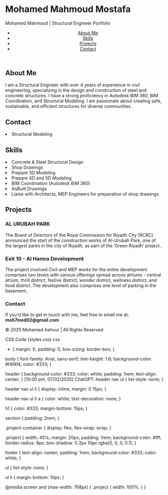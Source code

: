 # Mohamed Mahmoud Mostafa
<html lang="en">
<head>
  <meta charset="UTF-8">
  <meta name="viewport" content="width=device-width, initial-scale=1.0">
  Mohamed Mahmoud | Structural Engineer Portfolio
  <link rel="stylesheet" href="styles.css">
</head>
<body>

  <header>
    <nav>
      <ul>
        <li><a href="#about">About Me</a></li>
        <li><a href="#skills">Skills</a></li>
        <li><a href="#projects">Projects</a></li>
        <li><a href="#contact">Contact</a></li>
      </ul>
    </nav>
  </header>

  <section id="about">
    <h1>About Me</h1>
    <p>
      I am a Structural Engineer with over 4 years of experience in civil engineering, specializing in 
      the design and construction of steel and concrete structures. I have a strong proficiency in 
      Autodesk BIM 360, BIM Coordination, and Structural Modeling. I am passionate about creating safe, 
      sustainable, and efficient structures for diverse communities.
    </p>
  </section>
    <section id="about">
    <h1>Contact </h1>
    <p>
     <li>Structural Modeling</li>
    </p>
  </section>

  <section id="skills">
    <h1>Skills</h1>
      <li>Concrete & Steel Structural Design</li>
      <li>Shop Drawings</li>
      <li>Prepare 3D Modeling</li>
      <li>Prepare 4D and 5D Modeling</li>
      <li>BIM Coordination (Autodesk BIM 360)</li>
      <li>AsBuilt Drawings</li>
      <li>Liaise with Architects, MEP Engineers for preparation of shop drawings</li>
       </ul>
  </section>

  <section id="projects">
    <h1>Projects</h1>
    <div class="project-container">
      <div class="project">
        <h3>AL URUBAH PARK</h3>
        <p>
The Board of Directors of the Royal Commission for Riyadh City (RCRC) announced the ‎start of the construction works of Al-Urubah Park, one of the largest parks in the city of ‎Riyadh, as part of the ‘Green Riyadh’ project.‎.</p>
      </div>
      <div class="project">
        <h3>Exit 10 - Al Hamra Development</h3>
         <p>The project involved Civil and MEP works for the entire development comprises two levels with various offerings spread across atriums - central atrium, thrill district, festive district, wonder district, wellness district, and food district. The development also comprises one level of parking in the basement..</p> </div>
  <section id="contact">
    <h1>Contact</h1>
    <p>If you'd like to get in touch with me, feel free to email me at: <strong>moh7med02@gmail.com</strong></p>
  </section>

  <footer>
    <p>&copy; 2025 Mohamed Ashour | All Rights Reserved</p>
  </footer>

  <script src="scripts.js"></script>
</body>
</html>


CSS Code (styles.css)
css
* {
  margin: 0;
  padding: 0;
  box-sizing: border-box;
}

body {
  font-family: Arial, sans-serif;
  line-height: 1.6;
  background-color: #f4f4f4;
  color: #333;
}

header {
  background-color: #333;
  color: white;
  padding: 1rem;
  text-align: center;
}
[10:00 pm, 07/02/2025] ChatGPT: header nav ul {
  list-style: none;
}

header nav ul li {
  display: inline;
  margin: 0 15px;
}

header nav ul li a {
  color: white;
  text-decoration: none;
}

h1 {
  color: #333;
  margin-bottom: 15px;
}

section {
  padding: 2rem;
}

.project-container {
  display: flex;
  flex-wrap: wrap;
}

.project {
  width: 45%;
  margin: 20px;
  padding: 1rem;
  background-color: #fff;
  border-radius: 8px;
  box-shadow: 0 2px 10px rgba(0, 0, 0, 0.1);
}

footer {
  text-align: center;
  padding: 1rem;
  background-color: #333;
  color: white;
}

ul {
  list-style: none;
}

ul li {
  margin-bottom: 10px;
}

@media screen and (max-width: 768px) {
  .project {
    width: 100%;
  }
}


